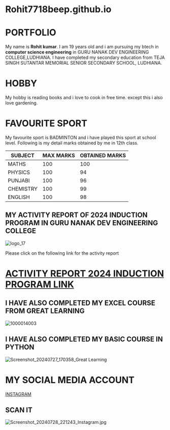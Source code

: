 # Rohit7718beep.github.io
# PORTFOLIO  

My name is **Rohit kumar**. I am 19 years old and i am pursuing my btech in **computer science engineering** in GURU NANAK DEV ENGINEERING COLLEGE,LUDHIANA. I have completed my secondary education from TEJA SINGH SUTANTAR MEMORIAL SENIOR SECONDARY SCHOOL, LUDHIANA. 

# HOBBY

 My hobby is reading books and i love to cook in free time. except this i also love gardening.

# FAVOURITE SPORT

My favourite sport is BADMINTON and i have played this sport at school level.
Following is my detail marks obtained by me in 12th class.

|SUBJECT  |  MAX MARKS| OBTAINED MARKS|
|-------  | ----------| --------------|
|MATHS    |  100      |  100          |
|PHYSICS  |  100      |  94           |       
|PUNJABI  |  100      |  96           |
|CHEMISTRY|  100      |  99           |
|ENGLISH  |  100      |  98           |


## MY ACTIVITY REPORT OF 2024 INDUCTION PROGRAM IN GURU NANAK DEV ENGINEERING COLLEGE

![logo_17](https://github.com/user-attachments/assets/515403fe-1d49-4ad1-9b3f-008cc5784a7d)

Please click on the following link for the activity report

# [ACTIVITY REPORT 2024 INDUCTION PROGRAM LINK](https://rohit7718beep.github.io/Rohit77188beep.github.io/)




## I HAVE ALSO COMPLETED MY EXCEL COURSE FROM GREAT LEARNING 

![1000014003](https://github.com/user-attachments/assets/9220aa90-45fb-46df-b84f-d95896f6392f)

## I HAVE ALSO COMPLETED MY BASIC COURSE IN PYTHON

![Screenshot_20240727_170358_Great Learning](https://github.com/user-attachments/assets/47adeb48-9307-4113-be9e-980724bccdb3)


# MY SOCIAL MEDIA ACCOUNT
 
[INSTAGRAM](https://www.instagram.com/rohit__44302?igsh=dmlkMnFsbDEyaGpi)
 
## SCAN IT

![Screenshot_20240728_221243_Instagram.jpg](https://github.com/user-attachments/assets/1561030e-7a41-4e5b-86dd-f6c5314e62b6)




